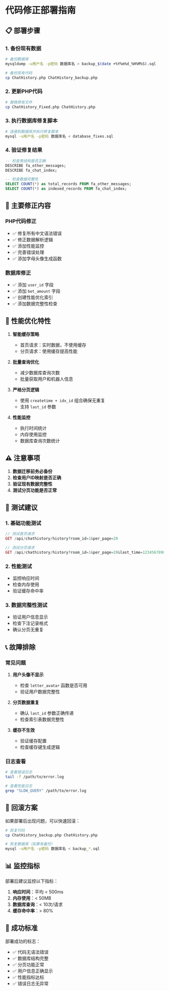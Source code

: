 # 代码修正部署指南

## 📋 部署步骤

### 1. 备份现有数据
```bash
# 备份数据库
mysqldump -u用户名 -p密码 数据库名 > backup_$(date +%Y%m%d_%H%M%S).sql

# 备份现有代码
cp ChatHistory.php ChatHistory_backup.php
```

### 2. 更新PHP代码
```bash
# 替换原有文件
cp ChatHistory_Fixed.php ChatHistory.php
```

### 3. 执行数据库修复脚本
```bash
# 连接到数据库并执行修复脚本
mysql -u用户名 -p密码 数据库名 < database_fixes.sql
```

### 4. 验证修复结果
```sql
-- 检查表结构是否正确
DESCRIBE fa_other_messages;
DESCRIBE fa_chat_index;

-- 检查数据完整性
SELECT COUNT(*) as total_records FROM fa_other_messages;
SELECT COUNT(*) as indexed_records FROM fa_chat_index;
```

## 🔧 主要修正内容

### PHP代码修正
- ✅ 修复所有中文语法错误
- ✅ 修正数据解析逻辑
- ✅ 添加性能监控
- ✅ 完善错误处理
- ✅ 添加字母头像生成函数

### 数据库修正
- ✅ 添加 `user_id` 字段
- ✅ 添加 `bet_amount` 字段
- ✅ 创建性能优化索引
- ✅ 添加数据完整性检查

## 🚀 性能优化特性

1. **智能缓存策略**
   - 首页请求：实时数据，不使用缓存
   - 分页请求：使用缓存提高性能

2. **批量查询优化**
   - 减少数据库查询次数
   - 批量获取用户和机器人信息

3. **严格分页逻辑**
   - 使用 `createtime + idx_id` 组合确保无重复
   - 支持 `last_id` 参数

4. **性能监控**
   - 执行时间统计
   - 内存使用监控
   - 数据库查询次数统计

## ⚠️ 注意事项

1. **数据迁移前务必备份**
2. **检查用户ID映射是否正确**
3. **验证现有数据完整性**
4. **测试分页功能是否正常**

## 🧪 测试建议

### 1. 基础功能测试
```php
// 测试首页请求
GET /api/chathistory/history?room_id=1&per_page=20

// 测试分页请求
GET /api/chathistory/history?room_id=1&per_page=20&last_time=1234567890&last_id=100
```

### 2. 性能测试
- 监控响应时间
- 检查内存使用
- 验证缓存命中率

### 3. 数据完整性测试
- 验证用户信息显示
- 检查下注记录格式
- 确认分页无重复

## 📞 故障排除

### 常见问题

1. **用户头像不显示**
   - 检查 `letter_avatar` 函数是否可用
   - 验证用户数据完整性

2. **分页数据重复**
   - 确认 `last_id` 参数正确传递
   - 检查索引表数据完整性

3. **缓存不生效**
   - 验证缓存配置
   - 检查缓存键生成逻辑

### 日志查看
```bash
# 查看错误日志
tail -f /path/to/error.log

# 查看性能日志
grep "SLOW_QUERY" /path/to/error.log
```

## 🔄 回滚方案

如果部署后出现问题，可以快速回滚：

```bash
# 恢复代码
cp ChatHistory_backup.php ChatHistory.php

# 恢复数据库（如果有备份）
mysql -u用户名 -p密码 数据库名 < backup_*.sql
```

## 📊 监控指标

部署后建议监控以下指标：

1. **响应时间**：平均 < 500ms
2. **内存使用**：< 50MB
3. **数据库查询**：< 10次/请求
4. **缓存命中率**：> 80%

## 🎯 成功标准

部署成功的标志：

- ✅ 代码无语法错误
- ✅ 数据库结构完整
- ✅ 分页功能正常
- ✅ 用户信息正确显示
- ✅ 性能指标达标
- ✅ 错误日志无异常